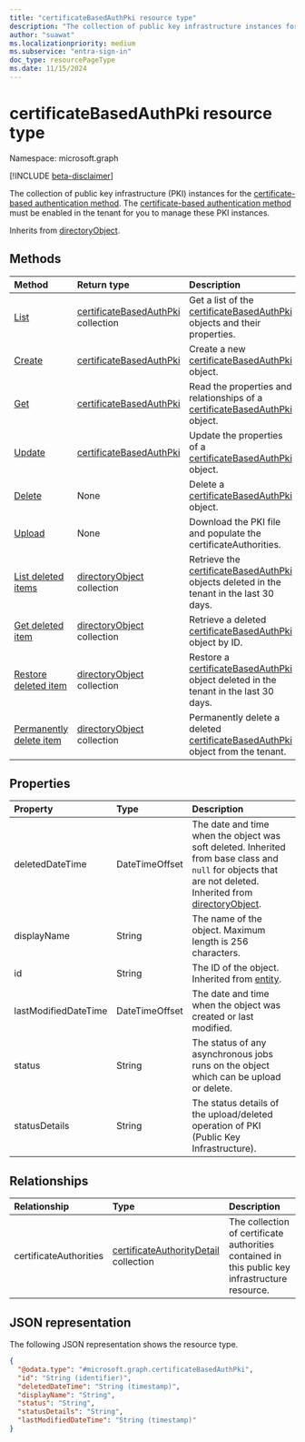 ```yaml
---
title: "certificateBasedAuthPki resource type"
description: "The collection of public key infrastructure instances for the certificate based authentication."
author: "suawat"
ms.localizationpriority: medium
ms.subservice: "entra-sign-in"
doc_type: resourcePageType
ms.date: 11/15/2024
---
```


# certificateBasedAuthPki resource type

Namespace: microsoft.graph

[!INCLUDE [beta-disclaimer](../../includes/beta-disclaimer.md)]

The collection of public key infrastructure (PKI) instances for the [certificate-based authentication method](../resources/x509certificateauthenticationmethodconfiguration.md). The [certificate-based authentication method](../resources/x509certificateauthenticationmethodconfiguration.md) must be enabled in the tenant for you to manage these PKI instances.


Inherits from [directoryObject](../resources/directoryobject.md).


## Methods
|Method|Return type|Description|
|:---|:---|:---|
|[List](../api/publickeyinfrastructureroot-list-certificatebasedauthconfigurations.md)|[certificateBasedAuthPki](../resources/certificatebasedauthpki.md) collection|Get a list of the [certificateBasedAuthPki](../resources/certificatebasedauthpki.md) objects and their properties.|
|[Create](../api/publickeyinfrastructureroot-post-certificatebasedauthconfigurations.md)|[certificateBasedAuthPki](../resources/certificatebasedauthpki.md)|Create a new [certificateBasedAuthPki](../resources/certificatebasedauthpki.md) object.|
|[Get](../api/certificatebasedauthpki-get.md)|[certificateBasedAuthPki](../resources/certificatebasedauthpki.md)|Read the properties and relationships of a [certificateBasedAuthPki](../resources/certificatebasedauthpki.md) object.|
|[Update](../api/certificatebasedauthpki-update.md)|[certificateBasedAuthPki](../resources/certificatebasedauthpki.md)|Update the properties of a [certificateBasedAuthPki](../resources/certificatebasedauthpki.md) object.|
|[Delete](../api/publickeyinfrastructureroot-delete-certificatebasedauthconfigurations.md)|None|Delete a [certificateBasedAuthPki](../resources/certificatebasedauthpki.md) object.|
|[Upload](../api/certificatebasedauthpki-upload.md)|None|Download the PKI file and populate the certificateAuthorities.|
| [List deleted items](../api/directory-deleteditems-list.md) | [directoryObject](directoryobject.md) collection | Retrieve the [certificateBasedAuthPki](../resources/certificatebasedauthpki.md) objects deleted in the tenant in the last 30 days. |
| [Get deleted item](../api/directory-deleteditems-get.md) | [directoryObject](directoryobject.md) collection | Retrieve a deleted [certificateBasedAuthPki](../resources/certificatebasedauthpki.md) object by ID. |
| [Restore deleted item](../api/directory-deleteditems-restore.md) | [directoryObject](directoryobject.md) collection | Restore a [certificateBasedAuthPki](../resources/certificatebasedauthpki.md) object deleted in the tenant in the last 30 days. |
| [Permanently delete item](../api/directory-deleteditems-delete.md) | [directoryObject](directoryobject.md) collection | Permanently delete a deleted [certificateBasedAuthPki](../resources/certificatebasedauthpki.md) object from the tenant. |

## Properties
|Property|Type|Description|
|:---|:---|:---|
|deletedDateTime|DateTimeOffset|The date and time when the object was soft deleted. Inherited from base class and `null` for objects that are not deleted. Inherited from [directoryObject](../resources/directoryobject.md).|
|displayName|String|The name of the object. Maximum length is 256 characters.|
|id|String|The ID of the object. Inherited from [entity](../resources/entity.md).|
|lastModifiedDateTime|DateTimeOffset|The date and time when the object was created or last modified.|
|status|String|The status of any asynchronous jobs runs on the object which can be upload or delete.|
|statusDetails|String|The status details of the upload/deleted operation of PKI (Public Key Infrastructure).|

## Relationships
|Relationship|Type|Description|
|:---|:---|:---|
|certificateAuthorities|[certificateAuthorityDetail](../resources/certificateauthoritydetail.md) collection|The collection of certificate authorities contained in this public key infrastructure resource.|

## JSON representation
The following JSON representation shows the resource type.
<!-- {
  "blockType": "resource",
  "keyProperty": "id",
  "@odata.type": "microsoft.graph.certificateBasedAuthPki",
  "baseType": "microsoft.graph.directoryObject",
  "openType": false
}
-->
``` json
{
  "@odata.type": "#microsoft.graph.certificateBasedAuthPki",
  "id": "String (identifier)",
  "deletedDateTime": "String (timestamp)",
  "displayName": "String",
  "status": "String",
  "statusDetails": "String",
  "lastModifiedDateTime": "String (timestamp)"
}
```

